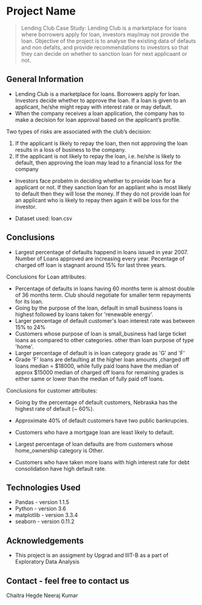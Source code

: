 # Project Name
> Lending Club Case Study: Lending Club is a marketplace for loans where borrowers apply for loan, investors may/may not provide the loan.
> Objective of the project is to analyse the existing data of defauts and non defalts, and provide recommendations to investors so that 
> they can decide on whether to sanction loan for next applicaant or not.


## General Information
- Lending Club is a marketplace for loans. Borrowers apply for loan. Investors decide whether to approve the loan. If a loan is given to an applicant, he/she might repay with interest rate or may default.
- When the company receives a loan application, the company has to make a decision for loan approval based on the applicant’s profile.

Two types of risks are associated with the club’s decision: 
1. If the applicant is likely to repay the loan, then not approving the loan results in a loss of business to the company. 
2. If the applicant is not likely to repay the loan, i.e. he/she is likely to default, then approving the loan may lead to a financial loss for the company

- Investors face probelm in deciding whether to provide loan for a applicant or not. If they sanction loan for an appliant who is most likely to default then they will lose the money. If they do not provide loan for an applicant who is likely to repay then again it will be loss for the investor.

- Dataset used: loan.csv


## Conclusions
- Largest percentage of defaults happend in loans issued in year 2007. Number of Loans approved are increasing every year. Pecentage of charged off loan is stagnant around 15% for last three years.

Conclusions for Loan attributes:
- Percentage of defaults in loans having 60 months term is almost double of 36 months term. Club should negotiate for smaller term repayments for its loan.
- Going by the purpose of the loan, default in small business loans is highest followed by loans taken for 'renewable energy'.
- Larger percentage of default customer's loan interest rate was between 15% to 24%
- Customers whose purpose of loan is small_business had large ticket loans as compared to other categories. other than loan purpose of type 'home'.
- Larger percentage of default is in loan category grade as 'G' and 'F'
- Grade 'F' loans are defaulting at the higher loan amounts ,charged off loans median = $18000, while fully paid loans have the median of approx $15000 median of charged off loans for remaining grades is either same or lower than the median of fully paid off loans.

Conclusions for customer attributes:
- Going by the percentage of default customers, Nebraska has the highest rate of default (~ 60%).
- Approximate 40% of default customers have two public bankrupcies.
- Customers who have a mortgage loan are least likely to default.
- Largest percentage of loan defaults are from customers whose home_ownership category is Other.

- Customers who have taken more loans with high interest rate for debt consolidation have high default rate.






## Technologies Used
- Pandas - version 1.1.5
- Python - version 3.6
- matplotlib - version 3.3.4
- seaborn - version 0.11.2


## Acknowledgements
- This project is an assigment by Upgrad and IIIT-B as a part of Exploratory Data Analysis


## Contact - feel free to contact us
Chaitra Hegde
Neeraj Kumar

